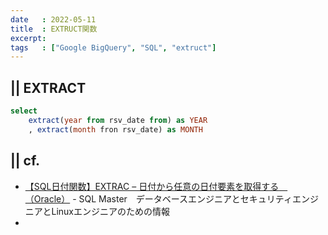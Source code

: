```yaml
---
date   : 2022-05-11
title  : EXTRUCT関数
excerpt:
tags   : ["Google BigQuery", "SQL", "extruct"]
---
```


## || EXTRACT

```sql
select 
    extract(year from rsv_date from) as YEAR
    , extract(month fron rsv_date) as MONTH
```


## || cf.
+ [【SQL日付関数】EXTRAC – 日付から任意の日付要素を取得する　（Oracle）](http://www.sql-master.net/articles/SQL761.html) - SQL Master　データベースエンジニアとセキュリティエンジニアとLinuxエンジニアのための情報
+ 
